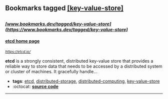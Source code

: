## Bookmarks tagged [[key-value-store]](https://www.bookmarks.dev?q=[key-value-store])

_<sup><sup>[www.bookmarks.dev/tagged/key-value-store](https://www.bookmarks.dev/tagged/key-value-store)</sup></sup>_
---
#### [etcd home page](https://etcd.io/)
_<sup>https://etcd.io/</sup>_

**etcd** is a strongly consistent, distributed key-value store that provides a reliable way to store data that needs to be accessed by a distributed system or cluster of machines. It gracefully handle...
* **tags**: [etcd](../tagged/etcd.md), [distributed-storage](../tagged/distributed-storage.md), [distributed-computing](../tagged/distributed-computing.md), [key-value-store](../tagged/key-value-store.md)
* :octocat: **[source code](https://github.com/etcd-io/etcd)**
---
